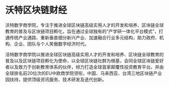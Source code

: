 # 

# 沃特区块链财经

沃特数字商学院，专注于推进全球区块链高级实用人才的开发和培养、区块链全球教育的普及与区块链项目孵化，旨在通过全球独有的“产学研一体化平台模式”，打通传统产业通路、重新垂直细分新兴产业、加速融合行业多元结构，助力政府、机构、企业、团队与个人笑傲数字经济时代。

活特数字商学院以推进全球区块链高级实用人才的开发和培养、区块链全球教育的普及以及区块链项目孵化为使命，以全球区块链社群为根基，会同全球区块链爱好者以及致力于创新教育体系的伙伴，倾力打造全球首家颠覆性投资教育平台。并由全球排名前20位次的EU中欧商学院领衔，中国、马来西亚、台湾三地区块链产业园扶持，提供顶级资讯服务、技术研发及迭代创新。



